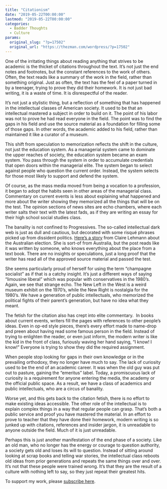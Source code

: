 ```yaml
---
title: "Citationism"
date: "2019-05-22T00:00:00"
lastmod: "2019-05-22T00:00:00"
categories:
  - Badder Thoughts
  - Culture
params:
  original_slug: "?p=17502"
  original_url: "https://thezman.com/wordpress/?p=17502"
---
```


One of the irritating things about reading anything that strives to be
academic is the thicket of citations throughout the text. It’s not just
the end notes and footnotes, but the constant references to the work of
others. Often, the text reads like a summary of the work in the field,
rather than something original. Just as often, the text has the feel of
a paper turned in by a teenager, trying to prove they did their
homework. It is not just bad writing, it is a waste of time. It is
disrespectful of the reader.

It’s not just a stylistic thing, but a reflection of something that has
happened in the intellectual classes of American society. It used to be
that an intellectual mastered a subject in order to build on it. The
point of his labor was not to prove he had read everyone in the field.
The point was to find the gaps in his field and use the source material
as a foundation for filling some of those gaps. In other words, the
academic added to his field, rather than maintained it like a curator of
a museum.

This shift from speculation to memorization reflects the shift in the
culture, not just the education system. As a managerial system came to
dominate the upper reaches of society, the education system became an
exam system. You pass through the system in order to accumulate
credentials that open doors within the managerial elite. The system
began to select against people who question the current order. Instead,
the system selects for those most likely to support and defend the
system.

Of course, as the mass media moved from being a vocation to a
profession, it began to adopt the habits seen in other areas of the
managerial class. Commentary on current events is less about explaining
what happened and more about the writer showing they memorized all the
things that will be on the test. The opinion sections of news sites are
echo chambers, where each writer salts their text with the latest fads,
as if they are writing an essay for their high school social studies
class.

The banality is not confined to Progressives. The so-called intellectual
dark web is just as dull and cautious, but decorated with some risqué
phrases picked up from dissident politics. <a
href="https://quillette.com/2019/05/20/at-australian-ballot-boxes-the-lefts-empathy-deficit-came-home-to-roost/"
rel="noopener noreferrer" target="_blank">Here’s a story</a> from Claire
Lehmann about the Australian election. She is sort-of from Australia,
but the post reads like it was written by someone, who knows everything
about the place from a text book. There are no insights or speculations,
just a long proof that the writer has read all of the approved source
material and passed the test.

She seems particularly proud of herself for using the term “champagne
socialist” as if that is a catchy insight. It’s just a different ways of
saying “limousine liberal” which was popular with conservatives in the
1980’s. Again, we see that strange echo. The New Left in the West is a
weird museum exhibit on the 1970’s, while the New Right is nostalgia for
the 1980’s. We have a generation of public intellectuals, who memorized
the political fights of their parent’s generation, but have no idea what
they meant.

The fetish for the citation also has crept into elite commentary.  In
books about current events, writers fill the pages with references to
other people’s ideas. Even in op-ed style pieces, there’s every effort
made to name-drop and preen about having read some famous person in the
field. Instead of trying to enlighten the reader, or even just inform,
the modern writer is like the kid in the front of class, furiously
waving her hand saying, “I know! I know!” Everyone is trying to show
they did the required assignment.

When people stop looking for gaps in their own knowledge or in the
prevailing orthodoxy, they no longer have much to say. The lack of
curiosity used to be the end of an academic career. It was when the old
guy was put out to pasture, gaining the “emeritus” label. Today, a
promiscuous lack of curiosity is a requirement for anyone entering the
media, the academy or the official public space. As a result, we have a
class of academics and public intellectuals, who are a circus of
banality.

Worse yet, and this gets back to the citation fetish, there is no effort
to make existing ideas accessible. The other role of the intellectual is
to explain complex things in a way that regular people can grasp. That’s
both a public service and proof you have mastered the material. In an
effort to prove to teacher that they have done their homework, modern
writing is so junked up with citations, references and insider jargon,
it is unreadable to anyone outside the field. Much of it is just
unreadable.

Perhaps this is just another manifestation of the end phase of a
society. Like an old man, who no longer has the energy or courage to
question authority, a society gets old and loses its will to question.
Instead of sitting around looking at scrap books and telling war
stories, the intellectual class reboots old ideas from prior generations
and repeats the same things over and over. It’s not that these people
were trained wrong. It’s that they are the result of a culture with
nothing left to say, so they just repeat their greatest hits.

To support my work, please
<a href="https://www.subscribestar.com/the-z-blog"
rel="noopener noreferrer" target="_blank">subscribe here</a>.
